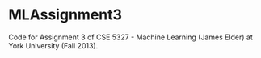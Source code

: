 MLAssignment3
==============

Code for Assignment 3 of CSE 5327 - Machine Learning (James Elder) at York University (Fall 2013).